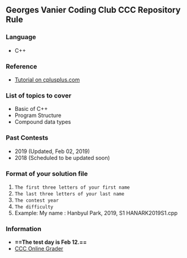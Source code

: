 ## Georges Vanier Coding Club CCC Repository Rule
### Language
- C++

### Reference
- [Tutorial on cplusplus.com](http://www.cplusplus.com/doc/tutorial/)

### List of topics to cover
- Basic of C++
- Program Structure
- Compound data types

### Past Contests
- 2019 (Updated, Feb 02, 2019)
- 2018 (Scheduled to be updated soon)

### Format of your solution file
1. `The first three letters of your first name`
2. `The last three letters of your last name`
3. 	`The contest year`
4. 	`The difficulty`
5. 	Example: My name : Hanbyul Park, 2019, S1
				HANARK2019S1.cpp

### Information
- **==The test day is Feb 12.==**
- [CCC Online Grader](https://cccgrader.com/)
